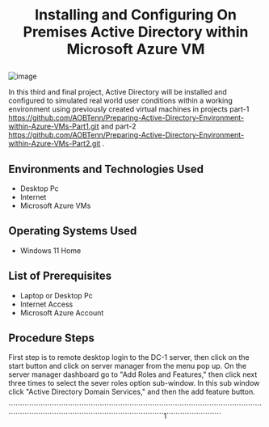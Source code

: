 # <p align="center">Installing and Configuring On Premises Active Directory within Microsoft Azure VM
![image](https://github.com/user-attachments/assets/e4f41676-9505-49cf-82a1-c1ad2d5cf390)


In this third and final project, Active Directory will be installed and configured to simulated real world user conditions within a working environment using previously created virtual machines in projects part-1 https://github.com/AOBTenn/Preparing-Active-Directory-Environment-within-Azure-VMs-Part1.git  and part-2 https://github.com/AOBTenn/Preparing-Active-Directory-Environment-within-Azure-VMs-Part2.git .<br />


<h2>Environments and Technologies Used</h2>

- Desktop Pc
- Internet
- Microsoft Azure VMs 

<h2>Operating Systems Used </h2>

- Windows 11 Home</b>

<h2>List of Prerequisites</h2>

- Laptop or Desktop Pc                                                                                                                                 
- Internet Access
- Microsoft Azure Account

<h2>Procedure Steps</h2>

First step is to remote desktop login to the DC-1 server, then click on the start button and click on server manager from the menu pop up. On the server manager dashboard go to "Add Roles and Features," then click next three times to select the sever roles option sub-window. In this sub window click "Active Directory Domain Services," and then the add feature button.








```````````````````````````````````````````````````````````````````````````````````````````````````````````````````````````````````````````````````````````````````````````````````1````````````````````````

